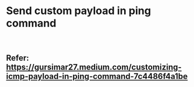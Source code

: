 # Send custom payload in ping command

<br>

## Refer: https://gursimar27.medium.com/customizing-icmp-payload-in-ping-command-7c4486f4a1be 
